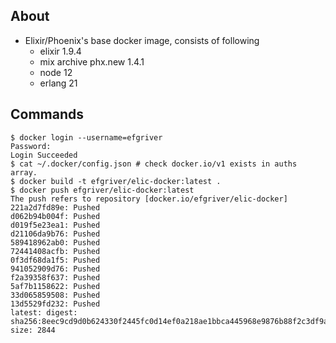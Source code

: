 ## About

* Elixir/Phoenix's base docker image, consists of following
   - elixir 1.9.4
   - mix archive phx.new 1.4.1
   - node 12
   - erlang 21

## Commands

```
$ docker login --username=efgriver
Password:
Login Succeeded
$ cat ~/.docker/config.json # check docker.io/v1 exists in auths array.
$ docker build -t efgriver/elic-docker:latest .
$ docker push efgriver/elic-docker:latest
The push refers to repository [docker.io/efgriver/elic-docker]
221a2d7fd89e: Pushed
d062b94b004f: Pushed
d019f5e23ea1: Pushed
d21106da9b76: Pushed
589418962ab0: Pushed
72441408acfb: Pushed
0f3df68da1f5: Pushed
941052909d76: Pushed
f2a39358f637: Pushed
5af7b1158622: Pushed
33d065859508: Pushed
13d5529fd232: Pushed
latest: digest: sha256:8eec9cd9d0b624330f2445fc0d14ef0a218ae1bbca445968e9876b88f2c3df9a size: 2844
```
